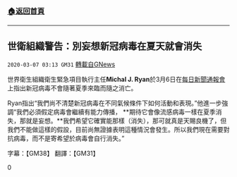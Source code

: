 ###  [:house:返回首頁](https://github.com/ourhimalayas/txt)
---

## 世衛組織警告：別妄想新冠病毒在夏天就會消失
`2020-03-07 03:13 GM31` [轉載自GNews](https://gnews.org/zh-hant/132721/)

世界衛生組織衛生緊急項目執行主任**Michal J. Ryan**於3月6日在[每日新聞通報會](https://youtu.be/-YQ0jlpHuGc)上指出新冠病毒不會隨著夏季來臨而隨之消亡。

Ryan指出“我們尚不清楚新冠病毒在不同氣候條件下如何活動和表現。”他進一步強調“我們必須假定病毒會繼續有能力傳播， **期待它會像流感病毒一樣在夏季消失，那就是妄想。**我們希望它確實能那樣（消失），那可就真是天賜良機了，但我們不能做這樣的假設，目前尚無證據表明這種情況會發生。所以我們現在需要對抗病毒，而不是寄希望於病毒會自行消失。”

字幕：【GM38】 翻譯：【GM31】

0
